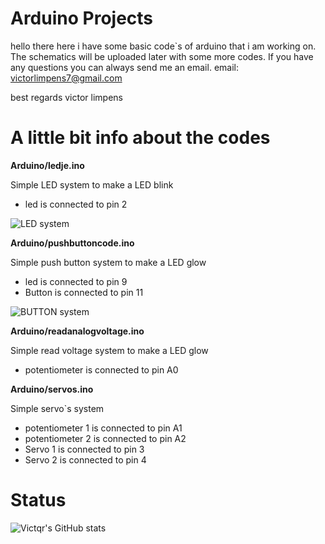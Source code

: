 #  Arduino Projects

hello there here i have some basic code`s of arduino that i am working on. 
The schematics will be uploaded later with some more codes.
If you have any questions you can always send me an email.
email: victorlimpens7@gmail.com

best regards victor limpens

# A little bit info about the codes

__Arduino/ledje.ino__

Simple LED system to make a LED blink
- led is connected to pin 2

![LED system](https://i.imgur.com/OXybTqp.png)

__Arduino/pushbuttoncode.ino__

Simple push button system to make a LED glow     
 - led is connected to pin 9                
 - Button is connected to pin 11

![BUTTON system](https://i.imgur.com/CWnBbJT.png)            

__Arduino/readanalogvoltage.ino__

Simple read voltage system to make a LED glow
 - potentiometer is connected to pin A0

__Arduino/servos.ino__

Simple servo`s system
 - potentiometer 1 is connected to pin A1
 - potentiometer 2 is connected to pin A2
 - Servo 1 is connected to pin 3
 - Servo 2 is connected to pin 4


# Status
![Victqr's GitHub stats](https://github-readme-stats.vercel.app/api?username=Victqr&show_icons=true&theme=gotham)

